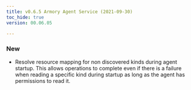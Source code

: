 ```yaml
---
title: v0.6.5 Armory Agent Service (2021-09-30)
toc_hide: true
version: 00.06.05

---
```


### New

- Resolve resource mapping for non discovered kinds during agent startup. This allows operations to complete even if there is a failure when reading a specific kind during startup as long as the agent has permissions to read it.
